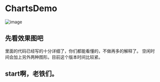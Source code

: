 # ChartsDemo

![image](https://github.com/cCathyc/ChartsDemo/blob/master/charts.gif)

## 先看效果图吧
里面的代码已经写的十分详细了，你们都能看懂的，不做再多的解释了。
空闲时间会加上另外两种图形。目前这个版本时间比较紧。
## start啊，老铁们。

